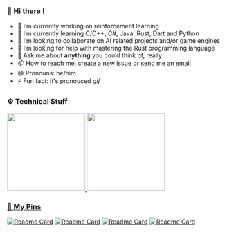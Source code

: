 ### 👋 Hi there !

<!-- **ThomasByr/ThomasByr** is a ✨ _special_ ✨ repository because its `README.md` (this file) appears on your GitHub profile. -->

- 🔭 I’m currently working on reinforcement learning
- 🌱 I’m currently learning C/C++, C#, Java, Rust, Dart and Python
- 👯 I’m looking to collaborate on AI related projects and/or game engines
- 🤔 I’m looking for help with mastering the Rust programming language
- 💬 Ask me about **anything** you could think of, really
- 📫 How to reach me: [create a new issue](https://github.com/ThomasByr/ThomasByr/issues/new) or [send me an email](mailto:tbouyer2000@gmail.com)
- 😄 Pronouns: he/him
- ⚡ Fun fact: it's pronouced *gif*

### ⚙️ Technical Stuff

 <div>
  <a href="https://github.com/ThomasByr">
  <img height="180em" src="https://github-readme-stats.vercel.app/api?username=ThomasByr&show_icons=true&theme=github_dark&include_all_commits=true&count_private=true"/>
  <img height="180em" src="https://github-readme-stats.vercel.app/api/top-langs/?username=ThomasByr&layout=compact&langs_count=16&theme=github_dark"/>
</div>

### 📍 My Pins

[![Readme Card](https://github-readme-stats.vercel.app/api/pin/?username=ThomasByr&repo=discord-compiler-bot&theme=github_dark&show_owner=true)](https://github.com/ThomasByr/discord-compiler-bot) [![Readme Card](https://github-readme-stats.vercel.app/api/pin/?username=ThomasByr&repo=YOLO_crop&theme=github_dark&show_owner=true)](https://github.com/ThomasByr/YOLO_crop)
[![Readme Card](https://github-readme-stats.vercel.app/api/pin/?username=ThomasByr&repo=galapsbs&theme=github_dark&show_owner=true)](https://github.com/ThomasByr/galapsbs) [![Readme Card](https://github-readme-stats.vercel.app/api/pin/?username=ThomasByr&repo=tf-gan&theme=github_dark&show_owner=true)](https://github.com/ThomasByr/tf-gan)
